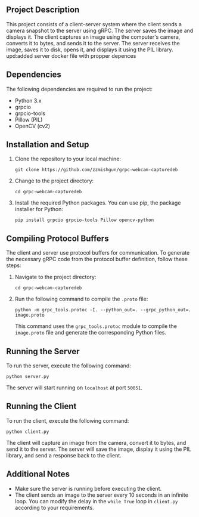 ## Project Description
This project consists of a client-server system where the client sends a camera snapshot to the server using gRPC. The server saves the image and displays it. The client captures an image using the computer's camera, converts it to bytes, and sends it to the server. The server receives the image, saves it to disk, opens it, and displays it using the PIL library.
upd:added server docker file with propper depences

## Dependencies
The following dependencies are required to run the project:

- Python 3.x
- grpcio
- grpcio-tools
- Pillow (PIL)
- OpenCV (cv2)

## Installation and Setup
1. Clone the repository to your local machine:

   ```
   git clone https://github.com/zzmishgun/grpc-webcam-capturedeb
   ```

2. Change to the project directory:

   ```
   cd grpc-webcam-capturedeb
   ```

3. Install the required Python packages. You can use pip, the package installer for Python:

   ```
   pip install grpcio grpcio-tools Pillow opencv-python
   ```

## Compiling Protocol Buffers
The client and server use protocol buffers for communication. To generate the necessary gRPC code from the protocol buffer definition, follow these steps:

1. Navigate to the project directory:

   ```
   cd grpc-webcam-capturedeb
   ```

2. Run the following command to compile the `.proto` file:

   ```
   python -m grpc_tools.protoc -I. --python_out=. --grpc_python_out=. image.proto
   ```

   This command uses the `grpc_tools.protoc` module to compile the `image.proto` file and generate the corresponding Python files.

## Running the Server
To run the server, execute the following command:

```
python server.py
```

The server will start running on `localhost` at port `50051`.

## Running the Client
To run the client, execute the following command:

```
python client.py
```

The client will capture an image from the camera, convert it to bytes, and send it to the server. The server will save the image, display it using the PIL library, and send a response back to the client.

## Additional Notes
- Make sure the server is running before executing the client.
- The client sends an image to the server every 10 seconds in an infinite loop. You can modify the delay in the `while True` loop in `client.py` according to your requirements.
